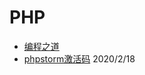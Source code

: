 # PHP



- [编程之道](<https://phptherightway.golaravel.com/>)
- [phpstorm激活码](<http://idea.94goo.com/key>) 2020/2/18

